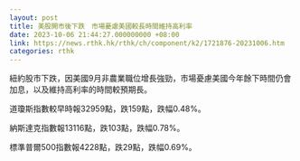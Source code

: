 ```yaml
---
layout: post
title: 美股開市後下跌　市場憂慮美國較長時間維持高利率
date: 2023-10-06 21:44:27.000000000 +08:00
link: https://news.rthk.hk/rthk/ch/component/k2/1721876-20231006.htm
categories: rthk
---
```


紐約股市下跌，因美國9月非農業職位增長強勁，市場憂慮美國今年餘下時間仍會加息，以及維持高利率的時間較預期長。

道瓊斯指數較早時報32959點，跌159點，跌幅0.48%。

納斯達克指數報13116點，跌103點，跌幅0.78%。

標準普爾500指數報4228點，跌29點，跌幅0.69%。

